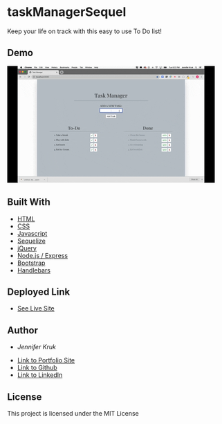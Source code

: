 # taskManagerSequel

Keep your life on track with this easy to use To Do list!

## Demo
![list](/public/assets/images/taskMgr.gif)

## Built With
* [HTML](https://developer.mozilla.org/en-US/docs/Web/HTML)
* [CSS](https://developer.mozilla.org/en-US/docs/Web/CSS)
* [Javascript](https://developer.mozilla.org/en-US/docs/Web/JavaScript)
* [Sequelize](https://sequelize.org/)
* [jQuery](https://developer.mozilla.org/en-US/docs/Glossary/jQuery)
* [Node.js / Express](https://developer.mozilla.org/en-US/docs/Learn/Server-side/Express_Nodejs)
* [Bootstrap](https://getbootstrap.com/docs/4.4/getting-started/introduction/)
* [Handlebars](https://handlebarsjs.com/guide/#what-is-handlebars)

## Deployed Link
* [See Live Site](https://quiet-bayou-82536.herokuapp.com/)

## Author
* *Jennifer Kruk*
- [Link to Portfolio Site](https://jenkruk.github.io/Bootstrap-Portfolio/)
- [Link to Github](https://github.com/jenkruk)
- [Link to LinkedIn](https://www.linkedin.com/in/jennifer-k-97808519b/)

## License
This project is licensed under the MIT License